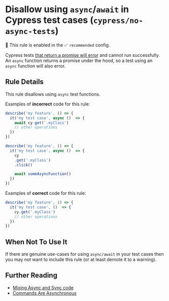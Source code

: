 # Disallow using `async`/`await` in Cypress test cases (`cypress/no-async-tests`)

💼 This rule is enabled in the ✅ `recommended` config.

<!-- end auto-generated rule header -->
Cypress tests [that return a promise will error](https://docs.cypress.io/guides/references/error-messages.html#Cypress-detected-that-you-returned-a-promise-from-a-command-while-also-invoking-one-or-more-cy-commands-in-that-promise) and cannot run successfully.
An `async` function returns a promise under the hood, so a test using an `async` function will also error.

## Rule Details

This rule disallows using `async` test functions.

Examples of **incorrect** code for this rule:

```js
describe('my feature', () => {
  it('my test case', async ()  => {
    await cy.get('.myClass')
    // other operations
  })
})
```

```js
describe('my feature', () => {
  it('my test case', async ()  => {
    cy
    .get('.myClass')
    .click()

    await someAsyncFunction()
  })
})
```

Examples of **correct** code for this rule:

```js
describe('my feature', () => {
  it('my test case', ()  => {
    cy.get('.myClass')
    // other operations
  })
})
```

## When Not To Use It

If there are genuine use-cases for using `async/await` in your test cases then you may not want to include this rule (or at least demote it to a warning).

## Further Reading

- [Mixing Async and Sync code](https://on.cypress.io/guides/core-concepts/introduction-to-cypress#Mixing-Async-and-Sync-code)
- [Commands Are Asynchronous](https://on.cypress.io/guides/core-concepts/introduction-to-cypress.html#Commands-Are-Asynchronous)
